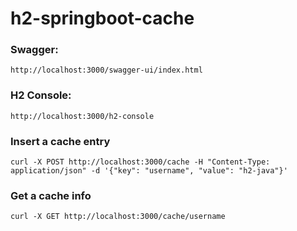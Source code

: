 # h2-springboot-cache

### Swagger:

```http://localhost:3000/swagger-ui/index.html```

### H2 Console:

```http://localhost:3000/h2-console```

### Insert a cache entry
```shell
curl -X POST http://localhost:3000/cache -H "Content-Type: application/json" -d '{"key": "username", "value": "h2-java"}'
```

### Get a cache info
```shell
curl -X GET http://localhost:3000/cache/username
```
